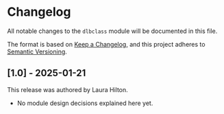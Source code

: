 # Changelog

All notable changes to the `dlbclass` module will be documented in this file.

The format is based on [Keep a Changelog](https://keepachangelog.com/en/1.0.0/),
and this project adheres to [Semantic Versioning](https://semver.org/spec/v2.0.0.html).

## [1.0] - 2025-01-21

This release was authored by Laura Hilton.

<!-- TODO: Explain each important module design decision below. -->

- No module design decisions explained here yet.

